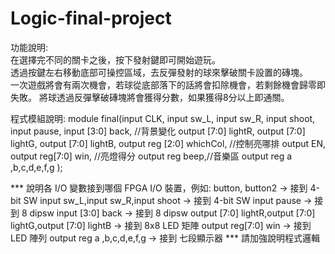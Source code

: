 # Logic-final-project
功能說明:  
在選擇完不同的關卡之後，按下發射鍵即可開始遊玩。  
透過按鍵左右移動底部可操控區域，去反彈發射的球來擊破關卡設置的磚塊。  
一次遊戲將會有兩次機會，若球從底部落下的話將會扣除機會，若剩餘機會歸零即失敗。
將球透過反彈擊破磚塊將會獲得分數，如果獲得8分以上即通關。  

程式模組說明:
module final(input CLK,
					 input sw_L,
					 input sw_R,
					 input shoot,
					 input pause,
					 input [3:0] back,    //背景變化
					 output [7:0] lightR,
					 output [7:0] lightG,
					 output [7:0] lightB,
					 output reg [2:0] whichCol,  //控制亮哪排
					 output EN,
					 output reg[7:0] win,  //亮燈得分
                output reg beep,//音樂區
                output reg a ,b,c,d,e,f,g
);

*** 說明各 I/O 變數接到哪個 FPGA I/O 裝置，例如: button, button2 -> 接到 4-bit SW
input sw_L,input sw_R,input shoot -> 接到 4-bit SW
input pause -> 接到 8 dipsw
input [3:0] back -> 接到 8 dipsw
output [7:0] lightR,output [7:0] lightG,output [7:0] lightB -> 接到 8x8 LED 矩陣
output reg[7:0] win -> 接到 LED 陣列
output reg a ,b,c,d,e,f,g -> 接到 七段顯示器
*** 請加強說明程式邏輯

